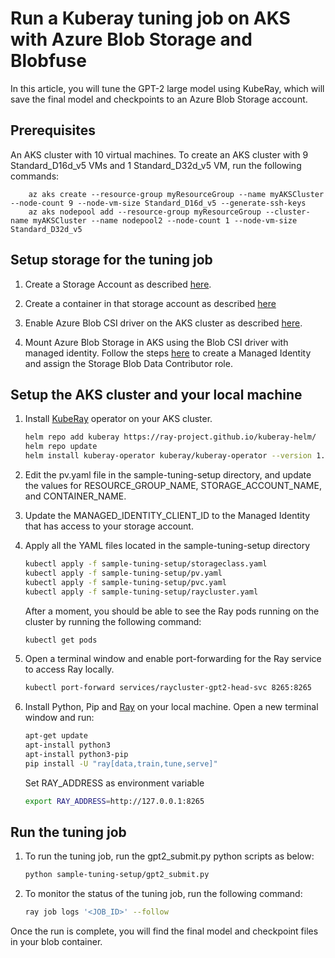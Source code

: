 # Run a Kuberay tuning job on AKS with Azure Blob Storage and Blobfuse

In this article, you will tune the GPT-2 large model using KubeRay, which will save the final model and checkpoints to an Azure Blob Storage account.

## Prerequisites
An AKS cluster with 10 virtual machines. To create an AKS cluster with 9 Standard_D16d_v5 VMs and 1 Standard_D32d_v5 VM, run the following commands:

```azurecli-interactive
    az aks create --resource-group myResourceGroup --name myAKSCluster --node-count 9 --node-vm-size Standard_D16d_v5 --generate-ssh-keys
    az aks nodepool add --resource-group myResourceGroup --cluster-name myAKSCluster --name nodepool2 --node-count 1 --node-vm-size Standard_D32d_v5
```

## Setup storage for the tuning job

1. Create a Storage Account as described [here](https://learn.microsoft.com/en-us/azure/storage/common/storage-account-create?tabs=azure-portal).

2. Create a container in that storage account as described [here](https://learn.microsoft.com/en-us/azure/storage/blobs/blob-containers-portal#create-a-container)

3. Enable Azure Blob CSI driver on the AKS cluster as described [here](https://learn.microsoft.com/en-us/azure/aks/azure-blob-csi?tabs=NFS#enable-csi-driver-on-a-new-or-existing-aks-cluster).

4. Mount Azure Blob Storage in AKS using the Blob CSI driver with managed identity. Follow the steps [here](https://github.com/kubernetes-sigs/blob-csi-driver/tree/master/deploy/example/blobfuse-mi#mount-azure-blob-storage-with-managed-identity) to create a Managed Identity and assign the Storage Blob Data Contributor role. 

## Setup the AKS cluster and your local machine

1. Install [KubeRay](https://docs.ray.io/en/latest/cluster/kubernetes/getting-started/kuberay-operator-installation.html#step-2-install-kuberay-operator) operator on your AKS cluster.

    ```bash
    helm repo add kuberay https://ray-project.github.io/kuberay-helm/
    helm repo update
    helm install kuberay-operator kuberay/kuberay-operator --version 1.3.0
    ```

2. Edit the pv.yaml file in the sample-tuning-setup directory, and update the values for RESOURCE_GROUP_NAME, STORAGE_ACCOUNT_NAME, and CONTAINER_NAME.

3. Update the MANAGED_IDENTITY_CLIENT_ID to the Managed Identity that has access to your storage account.

4. Apply all the YAML files located in the sample-tuning-setup directory

    ```bash
    kubectl apply -f sample-tuning-setup/storageclass.yaml
    kubectl apply -f sample-tuning-setup/pv.yaml
    kubectl apply -f sample-tuning-setup/pvc.yaml
    kubectl apply -f sample-tuning-setup/raycluster.yaml
    ```

    After a moment, you should be able to see the Ray pods running on the cluster by running the following command:

    ```bash
    kubectl get pods
    ```

5. Open a terminal window and enable port-forwarding for the Ray service to access Ray locally.

    ```bash
    kubectl port-forward services/raycluster-gpt2-head-svc 8265:8265
    ```


6. Install Python, Pip and [Ray](https://docs.ray.io/en/latest/ray-overview/installation.html) on your local machine.
   Open a new terminal window and run:
   
    ```bash
    apt-get update
    apt-install python3
    apt-install python3-pip
    pip install -U "ray[data,train,tune,serve]"
    ```
    
    Set RAY_ADDRESS as environment variable

    ```bash
    export RAY_ADDRESS=http://127.0.0.1:8265
    ```

## Run the tuning job

1. To run the tuning job, run the gpt2_submit.py python scripts as below:

    ```bash
    python sample-tuning-setup/gpt2_submit.py
    ```
    
1. To monitor the status of the tuning job, run the following command:

    ```bash
    ray job logs '<JOB_ID>' --follow
    ```

Once the run is complete, you will find the final model and checkpoint files in your blob container.




